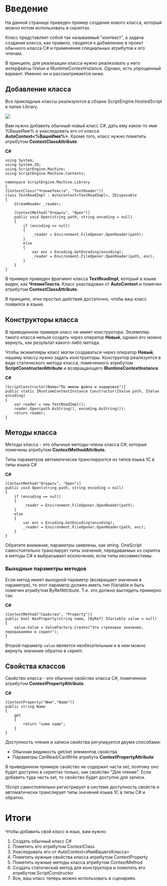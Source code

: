 # Введение

На данной странице приведен пример создания нового класса, который можно потом использовать в скриптах.

Класс представляет собой так называемый "контекст", а задача создания класса, как правило, сводится к добавлению в проект обычного класса C# и применения специальных атрибутов к его членам.

В принципе, для реализации класса нужно реализовать у него интерфейсы IValue и IRuntimeContextInstance. Однако, есть упрощенный вариант. Именно он и рассматривается ниже.

## Добавление класса

Все прикладные классы реализуются в сборке ScriptEngine.HostedScript в папке Library.

![](/content/images/solution2.png)

Вам нужно добавить обычный новый класс C#, дать ему какое-то имя %ВашеИмя% и унаследовать его от класса **AutoContext<%ВашеИмя%>**. Кроме того, класс нужно пометить атрибутом **ContextClassAttribute**. 

**C#**

    using System;
    using System.IO;
    using ScriptEngine.Machine;
    using ScriptEngine.Machine.Contexts;
    
    namespace ScriptEngine.Machine.Library
    {
	[ContextClass("ЧтениеТекста", "TextReader")]
	class TextReadImpl : AutoContext<TextReadImpl>, IDisposable
	{
		StreamReader _reader;

		[ContextMethod("Открыть", "Open")]
		public void Open(string path, string encoding = null)
		{
			if (encoding == null)
			{
				_reader = Environment.FileOpener.OpenReader(path);
			}
			else
			{
				var enc = Encoding.GetEncoding(encoding);
				_reader = Environment.FileOpener.OpenReader(path, enc);
			}
		}
    }

В примере приведен фрагмент класса **TextReadImpl**, который в языке виден, как **ЧтениеТекста**. Класс унаследован от **AutoContext<TextReadImpl>** и помечен атрибутом **ContextClassAttribute**.

В принципе, этих простых действий достаточно, чтобы ваш класс появился в языке.

## Конструкторы класса

В приведенном примере класс не имеет конструктора. Экземпляр такого класса нельзя создать через оператор **Новый**, однако его можно вернуть, как результат какого-либо метода.

Чтобы экземпляры класс могли создаваться через оператор **Новый**, нашему классу нужно задать конструкторы. Конструктор реализуется в виде статического метода класса, помеченного атрибутом **ScriptConstructorAttribute** и возвращающего **IRuntimeContextInstance**.

**C#**

    [ScriptConstructor(Name="По имени файла и кодировке")]
    public static IRuntimeContextInstance Constructor(IValue path, IValue encoding)
    {
        var reader = new TextReadImpl();
        reader.Open(path.AsString(), encoding.AsString());
        return reader;
    }

## Методы класса

Методы класса - это обычные методы-члены класса C#, которые помечены атрибутом **ContextMethodAttribute**.

Типы параметров автоматически транслируются из типов языка 1С в типы языка C#

**C#**

    [ContextMethod("Открыть", "Open")]
	public void Open(string path, string encoding = null)
	{
		if (encoding == null)
		{
			_reader = Environment.FileOpener.OpenReader(path);
		}
		else
		{
			var enc = Encoding.GetEncoding(encoding);
			_reader = Environment.FileOpener.OpenReader(path, enc);
		}
	}

Обратите внимание, параметры заявлены, как string. OneScript самостоятельно транслирует типы значений, передаваемых из скрипта в методы C# и выбрасывает исключения, если типы несовместимы.

### Выходные параметры методов

Если метод имеет выходной параметр (возвращает значение в параметре), то этот параметр должен иметь тип IVariable и быть помечен атрибутом ByRefAttribute. Т.е. это должно выглядеть примерно так:

**C#**

	[ContextMethod("Свойство", "Property")]
	public bool HasProperty(string name, [ByRef] IVariable value = null)
	{
		value.Value = ValueFactory.Create("Это строковое значение, передаваемое в скрипт");
	}


Второй параметр ```value``` является необязательным и в нем можно вернуть значение обратно в скрипт.

## Свойства классов

Свойство класса - это обычное свойство класса C#, помеченное атрибутом **ContextPropertyAttribute**.

**C#**

	[ContextProperty("Имя","Name")]
    public string Name
    {
        get
        {
            return "some name";
        }
    }

Доступность чтения и записи свойства регулируется двумя способами:

* Обычная видимость get/set элементов свойства
* Параметры CanRead/CanWrite атрибута **ContextPropertyAttribute**

В приведенном примере свойство не содержит части set, поэтому оно будет доступно в скриптах только, как свойство "Для чтения". Если добавить туда часть set, то свойство будет доступно для записи.

1Script самостоятельно регистрирует в системе доступность свойств и автоматически транслирует типы значений языка 1С в типы C# и обратно.

# Итоги

Чтобы добавить свой класс в язык, вам нужно:

1. Создать обычный класс C#
2. Пометить его атрибутом ContextClass
3. Унаследовать его от AutoContext<ИмяВашегоКласса>
4. Пометить нужные свойства класса атрибутом ContextProperty
5. Пометить нужные методы класса атрибутом ContextMethod
6. Создать статический метод для конструктора и пометить его атрибутом ScriptConstructor
7. Все, ваш класс теперь можно использовать в сценариях.